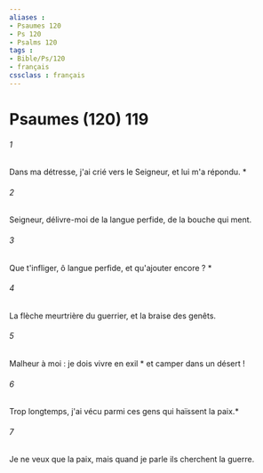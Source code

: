 ```yaml
---
aliases : 
- Psaumes 120
- Ps 120
- Psalms 120
tags : 
- Bible/Ps/120
- français
cssclass : français
---
```


# Psaumes (120) 119

###### 1
Dans ma détresse, j'ai crié vers le Seigneur, et lui m'a répondu. *
###### 2
Seigneur, délivre-moi de la langue perfide, de la bouche qui ment.
###### 3
Que t'infliger, ô langue perfide, et qu'ajouter encore ? *
###### 4
La flèche meurtrière du guerrier, et la braise des genêts.
###### 5
Malheur à moi : je dois vivre en exil * et camper dans un désert !
###### 6
Trop longtemps, j'ai vécu parmi ces gens qui haïssent la paix.*
###### 7
Je ne veux que la paix, mais quand je parle ils cherchent la guerre.

